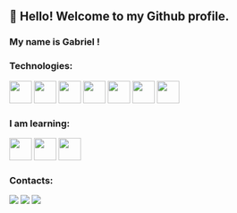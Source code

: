 
## 👋 Hello! Welcome to my Github profile.
### My name is Gabriel !

### Technologies:
<div>
<img src="https://cdn.jsdelivr.net/gh/devicons/devicon/icons/html5/html5-original.svg" width="40" height="40"/>
<img src="https://cdn.jsdelivr.net/gh/devicons/devicon/icons/laravel/laravel-plain-wordmark.svg" width="40" height="40"/>
<img src="https://cdn.jsdelivr.net/gh/devicons/devicon/icons/php/php-original.svg" width="40" height="40"/>
<img src="https://cdn.jsdelivr.net/gh/devicons/devicon/icons/java/java-original.svg" width="40" height="40"/>
<img src="https://cdn.jsdelivr.net/gh/devicons/devicon/icons/android/android-original.svg" width="40" height="40"/>
<img src="https://cdn.jsdelivr.net/gh/devicons/devicon/icons/javascript/javascript-original.svg" width="40" height="40"/>
<img src="https://cdn.jsdelivr.net/gh/devicons/devicon/icons/git/git-original.svg" width="40" height="40"/>
</div>

### I am learning:
<div>
<img src="https://cdn.jsdelivr.net/gh/devicons/devicon/icons/csharp/csharp-original.svg" width="40" height="40"/>
<img src="https://cdn.jsdelivr.net/gh/devicons/devicon/icons/flutter/flutter-original.svg" width="40" height="40"/>
<img src="https://cdn.jsdelivr.net/gh/devicons/devicon/icons/docker/docker-original.svg" width="40" height="40"/>
</div>

### Contacts:
<div>
<a href="https://instagram.com/gabrielvivian" target="_blank"><img src="https://img.shields.io/badge/-Instagram-%23E4405F?style=for-the-badge&logo=instagram&logoColor=white" target="_blank"></a>
<a href = "mailto:gabrielcvivian@gmail.com"><img src="https://img.shields.io/badge/Gmail-D14836?style=for-the-badge&logo=gmail&logoColor=white" target="_blank"></a>
<a href="https://www.linkedin.com/in/gabrielvivian" target="_blank"><img src="https://img.shields.io/badge/-LinkedIn-%230077B5?style=for-the-badge&logo=linkedin&logoColor=white" target="_blank"></a>   
</div>
